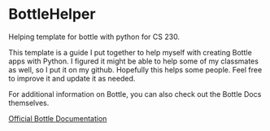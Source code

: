 # BottleHelper
Helping template for bottle with python for CS 230.

This template is a guide I put together to help myself with creating Bottle apps with Python.  I figured it might be able to help some of my classmates as well, so I put it on my github. Hopefully this helps some people. Feel free to improve it and update it as needed.

For additional information on Bottle, you can also check out the Bottle Docs themselves. 

[Official Bottle Documentation](https://bottlepy.org/docs/0.12/)
